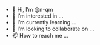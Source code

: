 - 👋 Hi, I’m @n-qm
- 👀 I’m interested in ...
- 🌱 I’m currently learning ...
- 💞️ I’m looking to collaborate on ...
- 📫 How to reach me ...

<!---
n-qm/n-qm is a ✨ special ✨ repository because its `README.md` (this file) appears on your GitHub profile.
You can click the Preview link to take a look at your changes.
--->
